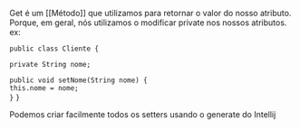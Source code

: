 Get é um [[Método]] que utilizamos para retornar o valor do nosso atributo. Porque, em geral, nós utilizamos o modificar private nos nossos atributos.
ex:


`public class Cliente {`

`private String nome;`

`public void setNome(String nome) {`  
    `this.nome = nome;`  
`}`
`}`

Podemos criar facilmente todos os setters usando o generate do Intellij
